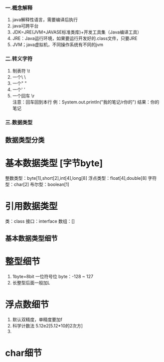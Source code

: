 ### 一.概念解释
1. java解释性语言，需要编译后执行
2. java可跨平台
3. JDK=JRE(JVM+JAVASE标准类库)+开发工具集（Java编译工具）
4. JRE：Java运行环境，如果要运行开发好的.class文件，只要JRE
5. JVM；java虚拟机，不同操作系统有不同的jvm

### 二.转义字符
1. 制表符    \t
2. 一个\     \\
3. 一个"     \"
4. 一个'     \'
5. 一个回车  \r  
注意：回车回到本行
例：System.out.printIn("我的笔记/r你的")
结果：你的笔记

### 三.数据类型
## 数据类型分类
# 基本数据类型 [字节byte]
整数类型：byte[1],short[2],int[4],long[8]
浮点类型：float[4],double[8]
字符型：char[2]
布尔型：boolean[1]
# 引用数据类型
类：class
接口：interface
数组：[]

## 基本数据类型细节
# 整型细节
1. 1byte=8bit  一位符号位  byte：-128 ~ 127
2. 长整型后面一般加L
# 浮点数细节
1. 默认双精度，单精度要加f
2. 科学计数法 5.12e2[5.12*10的2次方]
3. 
# char细节